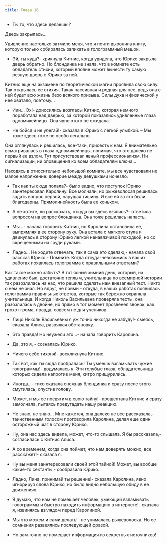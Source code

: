 ```yaml
---
title: Глава 16
---
```


- Ты то, что здесь делаешь!?

Дверь закрылась…

Удивление настолько затмило меня, что я почти выронила книгу, которую только собиралась запихать в голограммный мешок.

- Эй, ты куда?- крикнула Китнис, когда увидела, что Юрико закрыла дверь обратно. Но блондинка не знала, что в комнате
  есть обладатель стихии, который вполне может вынести ту самую резную дверь с Юрико за ней.

Китнис еще на экзамене по теоретической магии проявила свою силу. Так открылась ее стихия. Такая пассивная и родная для
нее, ведь она с ней будет всю жизнь безо всякого призыва. Силы духа и физической у нее хватало, поэтому…

- Иии… Эх!- доносились возгласы Китнис, которая немного поработала над дверью, за которой показались удивленные глаза
  одномикейницы. Она явно этого не ожидала.

- Не бойся и не убегай!- сказала я Юрико с легкой улыбкой. – Мы тоже здесь тоже не особо легально.

Она оглянулась и решилась, все-таки, присесть к нам. Я внимательно всматривалась в глаза одномикейницы, понимая, что это
далеко не первый ее взлом. Тут присутствовал явный профессионализм. Ни сигнализации, ни оповещения ко всем обладателям
ключа…

Находясь в относительно небольшой комнате, мы все чувствовали не малое напряжение: доверие между девушками исчезло.

- Так как ты сюда попала?- было видно, что поступок Юрико заинтересовал Каролину. Все молчали, но рыжеволосая решилась
  задать вопрос первой, нарушая тишину. И все ей за это были благодарны. Прямолинейность была ее коньком.

- А не хотите, ли рассказать, откуда вы здесь взялись?- ответила вопросом на вопрос блондинка. Она тоже решилась
  напасть.

- Мы…- начала говорить Китнис, но Каролина остановила ее, выпрямляя в ее сторону руку. Она встала с мягкого стула и
  двинулась в сторону Юрико легкой ненавязчивой походкой, но со скрещенными на груди руками.

- Ладно… Не ходите отвечать, так я сама это сделаю,- начала свой рассказ Юрико.- Помните. Когда откуда-невозьмись в
  ваших работах появилась голограмма с правильными ответами?

Как такое можно забыть? В тот ясный зимний день, который, на удивление был, достаточно теплым, учительница по всемирной
истории так разозлилась на нас, что решила сделать нам внезапный тест. Никто о нем не знал. Но вдруг, не пойми - откуда,
в наших работах появилась голограмма правильных ответов, которые так бережно охраняла учительница. И когда Николь
Васильевна проверяла тесты, она разозлилась в двойне, но прямо в тот момент прозвенел звонок, как грохот грома, правда,
совсем не для учеников.

- Лицо Николь Васильевны я уж точно никогда не забуду!- смеясь, сказала Алиса, разряжая обстановку.

- Это правда! Но неужели это…- начала говорить Каролина.

- Да, это я, - созналась Юрико.

- Ничего себе тихоня!- воскликнула Китнис.

- Так вот, как ты сюда пробралась! Ты умеешь взламывать чужие голограммы!- додумалась я. Эти голубые глаза,
  обладательница которых сидела напротив меня, хитро прищурились.

- Иногда…- тихо сказала снежная блондинка и сразу после этого смутилась, опустив голову.

- Может, и мы ее посвятим в свою тайну!- прошептала Китнис и сразу замолчала, пытаясь предугадать нашу реакцию.

- Не знаю, не знаю… Мне кажется, она далеко не все рассказала,- таинственным голосом проговорила Каролина, делая еще
  один осторожный шаг в сторону Юрико.

- Ну, она нас здесь видела, может, что-то слышала. Я бы рассказала,- согласилась с Китнис Алиса.

- А со временем, когда она поймет, что нам доверять можно, все расскажет!- сказала я.

- Ну вы меня заинтересовали своей этой тайной! Может, вы вообще какие-то сектанты,- сообразила Юрико.

- Ладно, Лина, принимай ты решение!- сказала Каролина, явно игнорируя слова Юрико, но было видно небольшую обиду в ее
  движениях.

- Я думаю, что нам не помешает человек, умеющий взламывать голограммы и быстро находить информацию в интернете!- сказала
  я, извиняясь взглядом перед Каролиной.

- Мы это можем и сами делать!- не унималась рыжеволоска. Но ее сомнения развеялись последующей фразой.

- Но вам точно не помешает информация из секретных источников!
